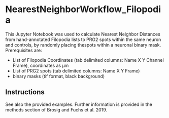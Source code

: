 # NearestNeighborWorkflow_Filopodia

This Jupyter Notebook was used to calculate Nearest Neighbor Distances from hand-annotated Filopodia lists to PRG2 spots within the same neuron and controls, by randomly placing thespots within a neuronal binary mask. Prerequisites are: 
- List of Filopodia Coordinates (tab delimited columns: Name	X	Y	Channel	Frame), coordinates as µm
- List of PRG2 spots (tab delimited columns: Name	X	Y	Frame)
- binary masks (tif format, black background) 


Instructions
-------
See also the provided examples. Further information is provided in the methods section of Brosig and Fuchs et al. 2019.

